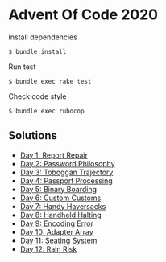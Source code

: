 # Advent Of Code 2020

Install dependencies

    $ bundle install
    
Run test

    $ bundle exec rake test
    
Check code style

    $ bundle exec rubocop
    
## Solutions

- [Day 1: Report Repair](./lib/report_repair.rb)
- [Day 2: Password Philosophy](./lib/password_philosophy.rb)
- [Day 3: Toboggan Trajectory](./lib/toboggan_trajectory.rb)
- [Day 4: Passport Processing](./lib/passport_processing.rb)
- [Day 5: Binary Boarding](./lib/binary_boarding.rb)
- [Day 6: Custom Customs](./lib/custom_customs.rb)
- [Day 7: Handy Haversacks](./lib/handy_haversacks.rb)
- [Day 8: Handheld Halting](./lib/handheld_halting.rb)
- [Day 9: Encoding Error](./lib/encoding_error.rb)
- [Day 10: Adapter Array](./lib/adapter_array.rb)
- [Day 11: Seating System](./lib/seating_system.rb)
- [Day 12: Rain Risk](./lib/rain_risk.rb)